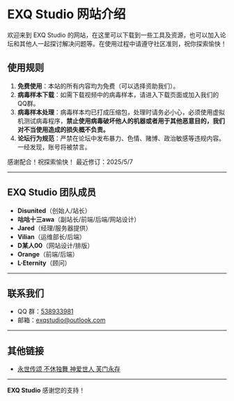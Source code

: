 # EXQ Studio 网站介绍

欢迎来到 EXQ Studio 的网站，在这里可以下载到一些工具及资源，也可以加入论坛和其他人一起探讨解决问题等。在使用过程中请遵守社区准则，祝你探索愉快！

## 使用规则

1. **免费使用**：本站的所有内容均为免费（可以选择资助我们）。
2. **病毒样本下载**：如需下载视频中的病毒样本，请进入下载页面或加入我们的QQ群。
3. **病毒样本处理**：病毒样本均已打成压缩包，处理时请务必小心，必须使用虚拟机测试病毒程序，**禁止使用病毒破坏他人的机器或者用于其他恶意目的，我们对不当使用造成的损失概不负责。**
4. **论坛行为规范**：严禁在论坛中发布暴力、色情、赌博、政治敏感等违规内容。一经发现，账号将被禁言。

感谢配合！祝探索愉快！
最近修订：2025/5/7

---

## EXQ Studio 团队成员

- **Disunited**（创始人/站长）
- **咕咕十三awa**（副站长/前端/后端/网站设计）
- **Jared**（经理/服务器提供）
- **Vilian**（运维部长/后端）
- **D某人00**（网站设计/排版）
- **Orange**（前端/后端）
- **L·Eternity**（顾问）

---

## 联系我们

- QQ 群：[538933981](http://qm.qq.com/cgi-bin/qm/qr?_wv=1027&k=s9hmkfGoSf-wJU7F9utssiFY1H8n1Wm1&authKey=xn9gD93GzSQuPXeL6iGcDgVtqgeCgWuPGYUSSSGJUoztP%2F0fE0yZxwu7mb%2BPvg0M&noverify=0&group_code=538933981)
- 邮箱：exqstudio@outlook.com

---

## 其他链接

- [永世传颂 不休独舞 神爱世人 芙门永存](https://www.bilibili.com/video/BV1oa4y1X7Zt)

---

**EXQ Studio** 感谢您的支持！
